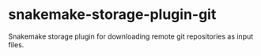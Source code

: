 # snakemake-storage-plugin-git

Snakemake storage plugin for downloading remote git repositories as input files.
